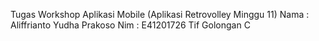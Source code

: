 Tugas Workshop Aplikasi Mobile (Aplikasi Retrovolley Minggu 11) Nama : Aliffrianto Yudha Prakoso Nim : E41201726 Tif Golongan C
